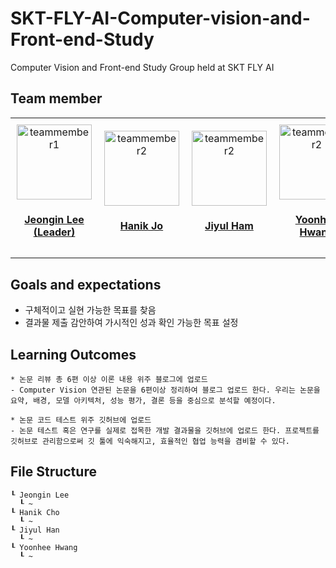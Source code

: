 # SKT-FLY-AI-Computer-vision-and-Front-end-Study
Computer Vision and Front-end Study Group held at SKT FLY AI

## Team member
<table style="border-collapse: collapse; cellspacing: 0; cellpadding: 0;">
  <tr>
    <td align="center" style="padding: 10px;">
      <a href="https://github.com/jeongiin">
        <img src="https://avatars.githubusercontent.com/u/48753785?v=4" width="120px;" alt="teammember1" /><br />
        <h4><b><a href="https://github.com/jeongiin">Jeongin Lee (Leader)</b></h4>
      </a>
    </td>
    <td align="center" style="padding: 10px;">
      <a href="https://github.com/johanik">
        <img src="https://avatars.githubusercontent.com/u/77598802?v=4" width="120px;" alt="teammember2" /><br />
        <h4><b><a href="https://github.com/johanik">Hanik Jo</b></h4>
      </a>
    </td>
    <td align="center" style="padding: 10px;">
      <a href="https://github.com/YUL-git">
        <img src="https://avatars.githubusercontent.com/u/89930713?v=4" width="120px;" alt="teammember2" /><br />
        <h4><b><a href="https://github.com/YUL-git">Jiyul Ham</b></h4>
      </a>
    </td>
    <td align="center" style="padding: 10px;">
      <a href="https://github.com/YUL-git">
        <img src="https://avatars.githubusercontent.com/u/100117015?v=4" width="120px;" alt="teammember2" /><br />
        <h4><b><a href="https://github.com/yunhee1">Yoonhee Hwang</b></h4>
      </a>
    </td>
  </tr>
</table>

## Goals and expectations
- 구체적이고 실현 가능한 목표를 찾음
- 결과물 제출 감안하여 가시적인 성과 확인 가능한 목표 설정

## Learning Outcomes
```
* 논문 리뷰 총 6편 이상 이론 내용 위주 블로그에 업로드
- Computer Vision 연관된 논문을 6편이상 정리하여 블로그 업로드 한다. 우리는 논문을 요약, 배경, 모델 아키텍처, 성능 평가, 결론 등을 중심으로 분석할 예정이다.

* 논문 코드 테스트 위주 깃허브에 업로드
- 논문 테스트 혹은 연구를 실제로 접목한 개발 결과물을 깃허브에 업로드 한다. 프로젝트를 깃허브로 관리함으로써 깃 툴에 익숙해지고, 효율적인 협업 능력을 겸비할 수 있다.
```
## File Structure
```
┖ Jeongin Lee
  ┖ ~
┖ Hanik Cho
  ┖ ~
┖ Jiyul Han
  ┖ ~
┖ Yoonhee Hwang
  ┖ ~
```
## 
